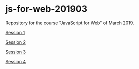 # js-for-web-201903
Repository for the course "JavaScript for Web" of March 2019.

[Session 1](session1.md)

[Session 2](session2.md)

[Session 3](session3.md)

[Session 4](session4.md)